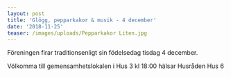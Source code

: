 ```yaml
---
layout: post
title: 'Glögg, pepparkakor & musik - 4 december'
date: '2018-11-25'
teaser: /images/uploads/Pepparkakor Liten.jpg
---
```

Föreningen firar traditionsenligt sin födelsedag tisdag 4 december.

Völkomma till gemensamhetslokalen i Hus 3 kl 18:00 hälsar Husråden Hus 6
